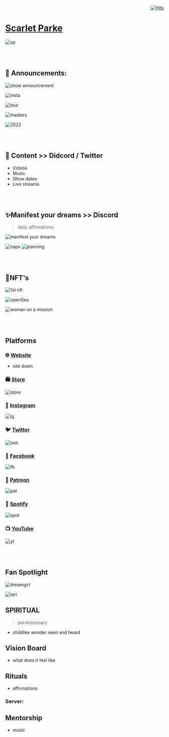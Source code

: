 <div align="right">
  
[![Hits](https://hits.seeyoufarm.com/api/count/incr/badge.svg?url=https%3A%2F%2Fgithub.com%2FUnderground-Railroad%2FmagnificentMammals%2Fblob%2Fmain%2FmagnificentMammals%2FscarletParke.md&count_bg=%23FF10B2&title_bg=%23555555&icon=reverbnation.svg&icon_color=%23E7E7E7&title=hits&edge_flat=false)](https://hits.seeyoufarm.com)
  
 </div>
 
# [Scarlet Parke](https://twitter.com/scarletparke)
![sp](https://cdn.discordapp.com/attachments/894474009759084564/927806122138669086/FG99EbwXEAUIOtw.png)


<br>
<br>

## 📢 Announcements: 

![show announcement](https://cdn.discordapp.com/attachments/894474009759084564/927801165985505280/unknown.png)

![insta](https://cdn.discordapp.com/attachments/894474009759084564/927817985425543248/unknown.png)

![tour](https://cdn.discordapp.com/attachments/894474009759084564/927805884774625300/unknown.png)

![masters](https://cdn.discordapp.com/attachments/894474009759084564/927806517242101840/unknown.png)

![2022](https://cdn.discordapp.com/attachments/894474009759084564/927807420946866206/unknown.png)

<br>
<br>

## 👀 Content >> Didcord / Twitter
- Videos
- Music
- Show dates
- Live streams

<br>
<br>

## ✨Manifest your dreams >> Discord
> daily affirmations 

![manifest your dreams](https://cdn.discordapp.com/attachments/894474009759084564/927801847975137330/unknown.png)

![naps](https://cdn.discordapp.com/attachments/894474009759084564/927804768917794866/unknown.png)
![planning](https://cdn.discordapp.com/attachments/894474009759084564/927814434276118588/unknown.png)


<br>
<br>

## 🎨NFT's

![1st nft](https://cdn.discordapp.com/attachments/894474009759084564/927806741968715804/unknown.png)

![openSea](https://cdn.discordapp.com/attachments/894474009759084564/927802347969736714/unknown.png)

![woman on a mission](https://cdn.discordapp.com/attachments/894474009759084564/927802994232270858/unknown.png)

<br>
<br>

## Platforms

### 🌐 [Website](https://www.scarletparke.com/?fbclid=IwAR0GbRjXXxA6H4vA4EiLYOR0y15wGxWPdu_MchHOzIDPesIiNfvzh_9gY78)
- site down


### 🛍️ [Store](https://dreamgirlbyscarlet.com/)
![store](https://cdn.discordapp.com/attachments/894474009759084564/927808996939821136/unknown.png)


### 📸 [Instagram](https://www.instagram.com/dreamgirlscarlet/?hl=en)
![ig](https://cdn.discordapp.com/attachments/894474009759084564/927810123538268200/unknown.png)


### 🐦 [Twitter](https://twitter.com/scarletparke)
![twit](https://cdn.discordapp.com/attachments/894474009759084564/927810420293636126/unknown.png)


### 👥 [Facebook](https://www.facebook.com/scarletparke/)
![fb](https://cdn.discordapp.com/attachments/894474009759084564/927811823149924362/unknown.png)


### 💋 [Patreon](https://www.patreon.com/scarletparke_)
![pat](https://cdn.discordapp.com/attachments/894474009759084564/927809538730647552/unknown.png)


### 🎹 [Spotify](https://open.spotify.com/artist/7nxKO7h1QoAFnNMDrMwxSd?si=dM2MLSzER6uehHsEHeHs0A)
![spot](https://cdn.discordapp.com/attachments/894474009759084564/927812283617394688/unknown.png)


### 📺 [YouTube](https://www.youtube.com/channel/UCJoeHnWw7XtTnBQKvl7Jlsw)
![yt](https://cdn.discordapp.com/attachments/894474009759084564/927812493861068820/unknown.png)

<br>
<br>

## Fan Spotlight
![dreamgirl](https://cdn.discordapp.com/attachments/894474009759084564/927810986587594812/unknown.png)

![teri](https://cdn.discordapp.com/attachments/894474009759084564/927817473477197865/unknown.png)

## SPIRITUAL
> permissionary
+ childlike wonder 
seen and heard

## Vision Board 
+ what does it feel like 

## Rituals 
+ affirmations


### Server:

## Mentorship
+ music
